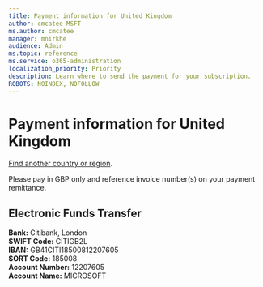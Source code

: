 ```yaml
---
title: Payment information for United Kingdom
author: cmcatee-MSFT
ms.author: cmcatee
manager: mnirkhe
audience: Admin
ms.topic: reference
ms.service: o365-administration
localization_priority: Priority
description: Learn where to send the payment for your subscription.
ROBOTS: NOINDEX, NOFOLLOW
---                                
```


# Payment information for United Kingdom

[Find another country or region](../pay-for-your-subscription.md).

Please pay in GBP only and reference invoice number(s) on your payment remittance.

## Electronic Funds Transfer

**Bank:** Citibank, London  
**SWIFT Code:** CITIGB2L  
**IBAN:** GB41CITI18500812207605  
**SORT Code:** 185008  
**Account Number:** 12207605  
**Account Name:** MICROSOFT  